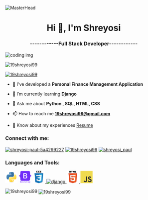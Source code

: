 ![MasterHead](https://miro.medium.com/v2/resize:fit:679/1*yw0TnheAGN-LPneDaTlaxw.gif)
<h1 align="center">Hi 👋, I'm Shreyosi</h1>
<h3 align="center">------------Full Stack Developer------------</h3>
<img align='center' alt='coding img' width='50%' src='https://i.pinimg.com/originals/e8/f4/53/e8f453469a3ec97ecd354df465d73913.gif'>

<p align="left"> <img src="https://komarev.com/ghpvc/?username=19shreyosi99&label=Profile%20views&color=0e75b6&style=flat" alt="19shreyosi99" /> </p>

<p align="left"> <a href="https://github.com/ryo-ma/github-profile-trophy"><img src="https://github-profile-trophy.vercel.app/?username=19shreyosi99" alt="19shreyosi99" /></a> </p>

- 🔭 I've developed a **Personal Finance Management Application**

- 🌱 I’m currently learning **Django**

- 💬 Ask me about **Python , SQL, HTML, CSS**

- 📫 How to reach me **19shreyosi99@gmail.com**
- 📄 Know about my experiences [Resume](https://drive.google.com/file/d/1iBs8IwMhNvqOA0CmFBRFKYj8KuLp8uzd/view)

<h3 align="left">Connect with me:</h3>
<p align="left">
<a href="linkedin.com/in/shreyosi-paul-5a4299227" target="blank"><img align="center" src="https://raw.githubusercontent.com/rahuldkjain/github-profile-readme-generator/master/src/images/icons/Social/linked-in-alt.svg" alt="shreyosi-paul-5a4299227" height="30" width="40" /></a>
<a href="https://www.hackerrank.com/profile/19shreyosi99" target="blank"><img align="center" src="https://raw.githubusercontent.com/rahuldkjain/github-profile-readme-generator/master/src/images/icons/Social/hackerrank.svg" alt="19shreyosi99" height="30" width="40" /></a>
<a href="https://leetcode.com/u/shreyosi_paul" target="blank"><img align="center" src="https://raw.githubusercontent.com/rahuldkjain/github-profile-readme-generator/master/src/images/icons/Social/leet-code.svg" alt="shreyosi_paul" height="30" width="40" /></a>
</p>

<h3 align="left">Languages and Tools:</h3>
<p align="left"> <a href="https://getbootstrap.com" target="_blank" rel="noreferrer">  <img src="https://raw.githubusercontent.com/devicons/devicon/master/icons/python/python-original.svg" alt="python" width="40" height="40"/></a> <img src="https://raw.githubusercontent.com/devicons/devicon/master/icons/bootstrap/bootstrap-plain-wordmark.svg" alt="bootstrap" width="40" height="40"/> </a> <a href="https://www.w3schools.com/css/" target="_blank" rel="noreferrer"> <img src="https://raw.githubusercontent.com/devicons/devicon/master/icons/css3/css3-original-wordmark.svg" alt="css3" width="40" height="40"/> </a> <a href="https://www.djangoproject.com/" target="_blank" rel="noreferrer"> <img src="https://cdn.worldvectorlogo.com/logos/django.svg" alt="django" width="40" height="40"/> </a> <a href="https://www.w3.org/html/" target="_blank" rel="noreferrer"> <img src="https://raw.githubusercontent.com/devicons/devicon/master/icons/html5/html5-original-wordmark.svg" alt="html5" width="40" height="40"/> </a> <a href="https://developer.mozilla.org/en-US/docs/Web/JavaScript" target="_blank" rel="noreferrer"> <img src="https://raw.githubusercontent.com/devicons/devicon/master/icons/javascript/javascript-original.svg" alt="javascript" width="40" height="40"/> </a> <a href="https://www.python.org" target="_blank" rel="noreferrer"> </a> </p>

<p><img align="left" src="https://github-readme-stats.vercel.app/api/top-langs?username=19shreyosi99&show_icons=true&locale=en&layout=compact" alt="19shreyosi99" /></p>

<p>&nbsp;<img align="center" src="https://github-readme-stats.vercel.app/api?username=19shreyosi99&show_icons=true&locale=en" alt="19shreyosi99" /></p>



